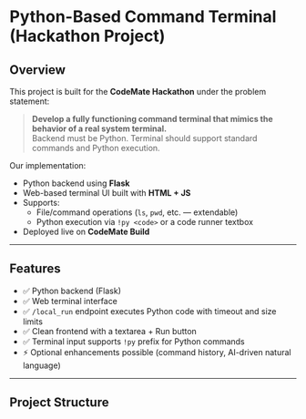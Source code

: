 # Python-Based Command Terminal (Hackathon Project)

## Overview
This project is built for the **CodeMate Hackathon** under the problem statement:

> **Develop a fully functioning command terminal that mimics the behavior of a real system terminal.**  
> Backend must be Python. Terminal should support standard commands and Python execution.  

Our implementation:
- Python backend using **Flask**
- Web-based terminal UI built with **HTML + JS**
- Supports:
  - File/command operations (`ls`, `pwd`, etc. — extendable)
  - Python execution via `!py <code>` or a code runner textbox
- Deployed live on **CodeMate Build**

---

## Features
- ✅ Python backend (Flask)
- ✅ Web terminal interface
- ✅ `/local_run` endpoint executes Python code with timeout and size limits
- ✅ Clean frontend with a textarea + Run button
- ✅ Terminal input supports `!py` prefix for Python commands
- ⚡ Optional enhancements possible (command history, AI-driven natural language)

---

## Project Structure
